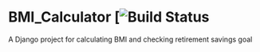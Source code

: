 # BMI_Calculator [![Build Status](https://travis-ci.com/rayhanramin/BMI_Calculator.svg?branch=main)
A Django project for calculating BMI and checking retirement savings goal 
